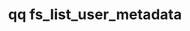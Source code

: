 ---
category: fs
command: fs_list_user_metadata
optional_options:
- alternate: []
  help: File path
  name: --path
  required: false
- alternate: []
  help: File ID
  name: --id
  required: false
- alternate: []
  help: 'In Qumulo Core, there are two types of user metadata, generic and S3.

    By default, qq CLI commands manipulate generic metadata.

    When you use the --s3 flag, Qumulo Core makes user metadata visible to the S3
    protocol as object metadata.

    '
  name: --s3
  required: false
- alternate: []
  help: 'Output the response in json.

    Without this option, keys and values will only show the first 50 characters.'
  name: --json
  required: false
- alternate: []
  help: Snapshot ID to read user metadata from
  name: --snapshot
  required: false
- alternate: []
  help: Print binary values as hex
  name: --hex
  required: false
- alternate: []
  help: Print binary values as base64
  name: --base64
  required: false
permalink: /qq-cli-command-guide/fs/fs_list_user_metadata.html
positional_options: []
sidebar: qq_cli_command_reference_sidebar
summary: This section explains how to use the <code>qq fs_list_user_metadata</code>
  command.
synopsis: Retrieve user metadata of the specified type for a file
title: qq fs_list_user_metadata
usage: qq fs_list_user_metadata [-h] (--path PATH | --id ID) [--s3] [--json] [--snapshot
  SNAPSHOT] [--hex | --base64]
zendesk_source: qq CLI Command Guide

---
